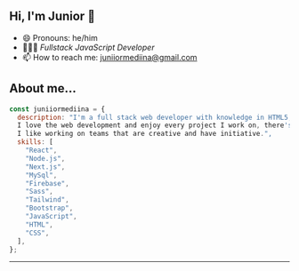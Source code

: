 <!--
**juniiormediina/juniiormediina** is a ✨ _special_ ✨ repository because its `README.md` (this file) appears on your GitHub profile.

Here are some ideas to get you started:

- 🔭 I’m currently working on ...
- 🌱 I’m currently learning ...
- 👯 I’m looking to collaborate on ...
- 🤔 I’m looking for help with ...
- 💬 Ask me about ...
- 📫 How to reach me: ...
- 😄 Pronouns: ...
- ⚡ Fun fact: ...
- 🏅 *[Google Developer Expert](https://)
- 📙 *Author of [Aprendiendo JavaScript](https://)*
- 🎬 [*Tech/EduTuber*](https://)
- 🟣 [*Streamer*](https://)

<img width=160 align="right" src="https://github.com/juniiormediina/juniiormediina/blob/main/img/junior-medina.png" />
-->



## Hi, I'm Junior 👋

- 😄 Pronouns: he/him
- 👨🏻‍💻 _Fullstack JavaScript Developer_
- 📫 How to reach me: juniiormediina@gmail.com

## About me...

```js
const juniiormediina = {
  description: "I'm a full stack web developer with knowledge in HTML5, CSS3, Javascript and React.js. 
  I love the web development and enjoy every project I work on, there's something new to learn every day. 
  I like working on teams that are creative and have initiative.",
  skills: [
    "React",
    "Node.js",
    "Next.js",
    "MySql",
    "Firebase",
    "Sass",
    "Tailwind",
    "Bootstrap",
    "JavaScript",
    "HTML",
    "CSS",
  ],
};
```

---

